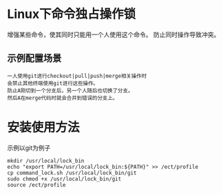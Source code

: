 # Linux下命令独占操作锁

增强某些命令，使其同时只能用一个人使用这个命令。
防止同时操作导致冲突。

## 示例配置场景

    一人使用git进行checkout|pull|push|merge相关操作时
    会禁止其他终端使用git进行这些操作。
    防止A刚切到一个分支后，另一个人随后也切换了分支。
    然后A在merge代码时就会合并到错误的分支上。

# 安装使用方法

示例以git为例子

```
mkdir /usr/local/lock_bin
echo "export PATH=/usr/local/lock_bin:${PATH}" >> /ect/profile
cp command_lock.sh /usr/local/lock_bin/git
sudo chmod +x /usr/local/lock_bin/git
source /ect/profile
```